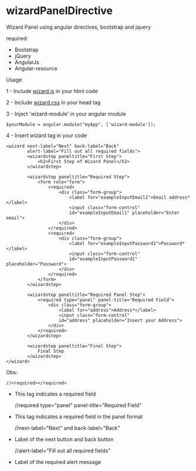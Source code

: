 wizardPanelDirective
====================

Wizard Panel using angular directives, bootstrap and jquery

required: 

- Bootstrap
- jQuery
- AngularJs
- Angular-resource

Usage

1 - Include <a href="http://humlab.com.br/projects/wizardPanelDirective/wizard.js">wizard.js</a> in your html code

2 - Include <a href="http://humlab.com.br/projects/wizardPanelDirective/wizard.css">wizard.css</a> in your head tag

3 - Inject 'wizard-module' in your angular module
	
	$yourModule = angular.module("myApp", ['wizard-module']);

4 - Insert wizard tag in your code

	<wizard next-label="Next" back-label="Back" 
			alert-label="Fill out all required fields">
			<wizardstep paneltitle="First Step">
				<h2>First Step of Wizard Panel</h2>
			</wizardstep>

			<wizardstep paneltitle="Required Step"> 
				<form role="form">
					<required>
						<div class="form-group">
							<label for="exampleInputEmail1">Email address*</label>
							<input class="form-control"
							id="exampleInputEmail1" placeholder="Enter email">
						</div>
					</required>
					<required>
						<div class="form-group">
							<label for="exampleInputPassword1">Password*</label>
							<input class="form-control" 
							id="exampleInputPassword1" placeholder="Password">
						</div>
					</required>
				</form>
			</wizardstep>

			<wizardstep paneltitle="Required Panel Step">
				<required type="panel" panel-title="Required Field">
					<div class="form-group">
						<label for="address">Address*</label>
						<input class="form-control"
						id="address" placeholder="Insert your Address">
					</div>
				</required>
			</wizardstep>

			<wizardstep paneltitle="Final Step"> 
				Final Step
			</wizardstep>
	</wizard>



Obs:

	//<required></required>
* This tag indicates a required field

	//required type="panel" panel-title="Required Field"
* This tag indicates a required field in the panel format

	//next-label="Next" and back-label="Back"
* Label of the next button and back button

	//alert-label="Fill out all required fields"
* Label of the required alert message 

